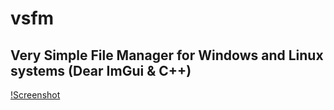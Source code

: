 # vsfm
## Very Simple File Manager for Windows and Linux systems (Dear ImGui & C++)

[!Screenshot](1.png)
